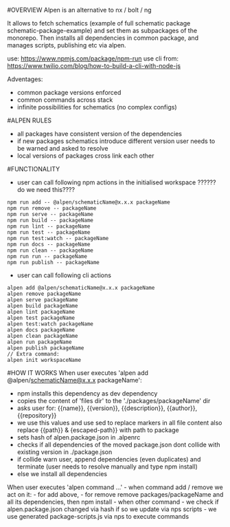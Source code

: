 #OVERVIEW
Alpen is an alternative to nx / bolt / ng

It allows to fetch schematics (example of full schematic package schematic-package-example) and
set them as subpackages of the monorepo. Then installs all dependencies in common package, 
and manages scripts, publishing etc via alpen.

use: https://www.npmjs.com/package/npm-run
use cli from: https://www.twilio.com/blog/how-to-build-a-cli-with-node-js

Adventages:
   - common package versions enforced
   - common commands across stack
   - infinite possibilities for schematics (no complex configs)

#ALPEN RULES
   - all packages have consistent version of the dependencies
   - if new packages schematics introduce different version user needs to be warned and asked to resolve
   - local versions of packages cross link each other
   
#FUNCTIONALITY
   - user can call following npm actions in the initialised workspace ?????? do we need this????
    
    npm run add -- @alpen/schematicName@x.x.x packageName
    npm run remove -- packageName
    npm run serve -- packageName
    npm run build -- packageName
    npm run lint -- packageName
    npm run test -- packageName
    npm run test:watch -- packageName
    npm run docs -- packageName
    npm run clean -- packageName
    npm run run -- packageName
    npm run publish -- packageName
    
   - user can call following cli actions
    
    alpen add @alpen/schematicName@x.x.x packageName
    alpen remove packageName
    alpen serve packageName
    alpen build packageName
    alpen lint packageName
    alpen test packageName
    alpen test:watch packageName
    alpen docs packageName
    alpen clean packageName
    alpen run packageName
    alpen publish packageName
    // Extra command:
    alpen init workspaceName

#HOW IT WORKS
When user executes 'alpen add @alpen/schematicName@x.x.x packageName':
   - npm installs this dependency as dev dependency
   - copies the content of 'files dir' to the './packages/packageName' dir
   - asks user for: {{name}}, {{version}}, {{description}}, {{author}}, {{repository}}
   - we use this values and use sed to replace markers in all file content also replace {{path}} & {escaped-path}} with path to package
   - sets hash of alpen.package.json in .alpenrc
   - checks if all dependencies of the moved package.json dont collide with existing version in ./package.json
   - if collide warn user, append dependencies (even duplicates) and terminate (user needs to resolve manually and type npm install)
   - else we install all dependencies
   
When user executes 'alpen command ...'
    - when command add / remove we act on it:
       - for add above,
       - for remove remove packages/packageName and all its dependencies, then npm install
    - when other command 
       - we check if alpen.package.json changed via hash if so we update via nps scripts
       - we use generated package-scripts.js via nps to execute commands
